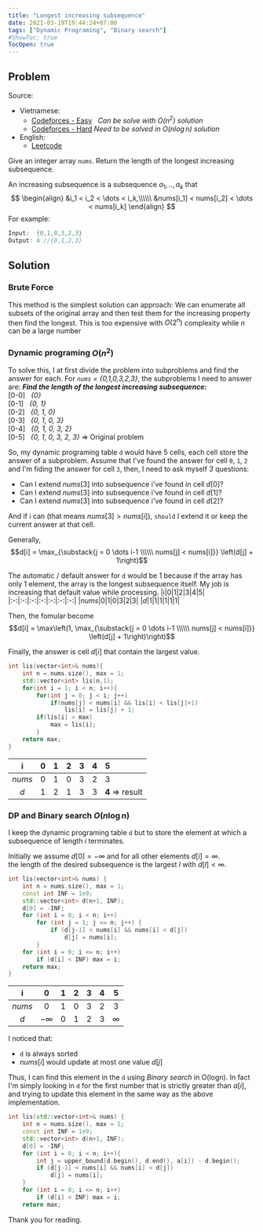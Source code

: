 ```yaml
---
title: "Longest increasing subsequence"
date: 2021-03-19T19:44:24+07:00
tags: ["Dynamic Programing", "Binary search"]
#ShowToc: true
TocOpen: true
---
```


## Problem 
Source: 
- Vietnamese:
    - [Codeforces - Easy](https://codeforces.com/group/FLVn1Sc504/contest/274501/problem/F)&nbsp;&nbsp;&nbsp;*Can be solve with $O(n^2)$ solution*
    - [Codeforces - Hard](https://codeforces.com/group/FLVn1Sc504/contest/274501/problem/G)&nbsp;*Need to be solved in $O(n\log n)$ solution*
- English:
    - [Leetcode](https://leetcode.com/problems/longest-increasing-subsequence/)

Give an integer array `nums`. Return the length of the longest increasing subsequence.

An increasing subsequence is a subsequence $a_1,..,a_k$ that
$$
\begin{align}
    &i_1 < i_2 < \dots < i_k,\\\\\\
    &nums[i_1] < nums[i_2] < \dots < nums[i_k]
\end{align}
$$
For example:
```cpp
Input:  {0,1,0,3,2,3}
Output: 4 //{0,1,2,3}
```
## Solution
### Brute Force
This method is the simplest solution can approach: We can enumerate all subsets of the original array and then test them for the increasing property then find the longest. This is too expensive with $O(2^n)$ complexity while $n$ can be a large number
### Dynamic programing $O(n^2)$
To solve this, I at first divide the problem into subproblems and find the answer for each. For *`nums` = {0,1,0,3,2,3}*, the subproblems I need to answer are:
***Find the length of the longest increasing subsequence:***\
    [0-0]&nbsp;&nbsp;&nbsp;*{0}*\
    [0-1]&nbsp;&nbsp;&nbsp;*{0, 1}*\
    [0-2]&nbsp;&nbsp;&nbsp;*{0, 1, 0}*\
    [0-3]&nbsp;&nbsp;&nbsp;*{0, 1, 0, 3}*\
    [0-4]&nbsp;&nbsp;&nbsp;*{0, 1, 0, 3, 2}*\
    [0-5]&nbsp;&nbsp;&nbsp;*{0, 1, 0, 3, 2, 3}* $\Rightarrow$ Original problem

So, my dynamic programing table `d` would have 5 cells, each cell store the answer of a subproblem. Assume that I've found the answer for cell `0`, `1`, `2` and I'm fiding the answer for cell `3`, then, I need to ask myself *3* questions:
- Can I extend $nums[3]$ into subsequence i've found in cell $d[0]$?
- Can I extend $nums[3]$ into subsequence i've found in cell $d[1]$?
- Can I extend $nums[3]$ into subsequence i've found in cell $d[2]$?

And if i can (that means $nums[3] > nums[i]$), `should` I extend it or keep the current answer at that cell.

Generally, $$d[i] = \max_{\substack{j = 0 \dots i-1 \\\\\\ nums[j] < nums[i]}} \left(d[j] + 1\right)$$

The automatic / default answer for `d` would be 1 because if the array has only 1 element, the array is the longest subsequence itself. My job is increasing that default value while processing.
|i|0|1|2|3|4|5|
|:-:|:-:|:-:|:-:|:-:|:-:|:-:|
|$nums$|0|1|0|3|2|3|
|$d$|1|1|1|1|1|1|

Then, the fomular become $$d[i] = \max\left(1, \max_{\substack{j = 0 \dots i-1 \\\\\\ nums[j] < nums[i]}} \left(d[j] + 1\right)\right)$$

Finally, the answer is cell $d[i]$ that contain the largest value.
```cpp
int lis(vector<int>& nums){
    int n = nums.size(), max = 1;
    std::vector<int> lis(n,1);
    for(int i = 1; i < n; i++){
        for(int j = 0; j < i; j++)
            if(nums[j] < nums[i] && lis[i] < lis[j]+1)
                lis[i] = lis[j] + 1;
        if(lis[i] > max)
            max = lis[i];
        }
    return max;
}
```
|i|0|1|2|3|4|5|
|:-:|:-:|:-:|:-:|:-:|:-:|:-|
|$nums$|0|1|0|3|2|3|
|$d$|1|2|1|3|3|**4** $\Rightarrow$ result|
### DP and Binary search $O(n\log n)$
I keep the dynamic programing table `d` but to store the element at which a subsequence of length $i$ terminates.

Initially we assume $d[0] = -\infty$ and for all other elements $d[i] = \infty$.\
the length of the desired subsequence is the largest $l$ with $d[l] < \infty$.
```cpp
int lis(vector<int>& nums) {
    int n = nums.size(), max = 1;
    const int INF = 1e9;
    std::vector<int> d(n+1, INF);
    d[0] = -INF;
    for (int i = 0; i < n; i++)
        for (int j = 1; j <= n; j++) {
            if (d[j-1] < nums[i] && nums[i] < d[j])
                d[j] = nums[i];
        }
    for (int i = 0; i <= n; i++)
        if (d[i] < INF) max = i;
    return max;
}
```
|i|0|1|2|3|4|5|
|:-:|:-:|:-:|:-:|:-:|:-:|:-:|
|$nums$|0|1|0|3|2|3|
|$d$|$-\infty$|0|1|2|3|$\infty$|

I noticed that:
- `d` is always sorted
- $nums[i]$ would update at most one value $d[j]$

Thus, I can find this element in the `d` using *Binary search* in O(logn). In fact I'm simply looking in `d` for the first number that is strictly greater than $a[i]$, and trying to update this element in the same way as the above implementation.
```cpp
int lis(std::vector<int>& nums) {
    int n = nums.size(), max = 1;
    const int INF = 1e9;
    std::vector<int> d(n+1, INF);
    d[0] = -INF;
    for (int i = 0; i < n; i++){
        int j = upper_bound(d.begin(), d.end(), a[i]) - d.begin();
        if (d[j-1] < nums[i] && nums[i] < d[j])
            d[j] = nums[i];
    }
    for (int i = 0; i <= n; i++)
        if (d[i] < INF) max = i;
    return max;
```
Thank you for reading.